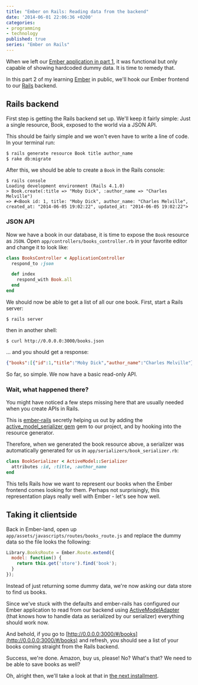 ```yaml
---
title: "Ember on Rails: Reading data from the backend"
date: '2014-06-01 22:06:36 +0200'
categories:
- programming
- technology
published: true
series: "Ember on Rails"
---
```


When we left our [Ember application in part 1](https://mentalized.net/journal/2014/06/01/ember-on-rails-01/), it was functional but only capable of showing hardcoded dummy data. It is time to remedy that.

In this part 2 of my learning [Ember](http://emberjs.com) in public, we'll hook our Ember frontend to our [Rails](http://rubyonrails.org) backend.

<!--more-->

## Rails backend

First step is getting the Rails backend set up. We'll keep it fairly simple: Just a single resource, Book, exposed to the world via a JSON API.

This should be fairly simple and we won't even have to write a line of code. In your terminal run:

```bash
$ rails generate resource Book title author_name
$ rake db:migrate
```

After this, we should be able to create a `Book` in the Rails console:

```
$ rails console
Loading development environment (Rails 4.1.0)
> Book.create(:title => "Moby Dick", :author_name => "Charles Melville")
=> #<Book id: 1, title: "Moby Dick", author_name: "Charles Melville", created_at: "2014-06-05 19:02:22", updated_at: "2014-06-05 19:02:22">
```

### JSON API

Now we have a book in our database, it is time to expose the `Book` resource as `JSON`. Open `app/controllers/books_controller.rb` in your favorite editor and change it to look like:

```ruby
class BooksController < ApplicationController
  respond_to :json

  def index
    respond_with Book.all
  end
end
```

We should now be able to get a list of all our one book. First, start a Rails server:

    $ rails server

then in another shell:

    $ curl http://0.0.0.0:3000/books.json

... and you should get a response:

```json
{"books":[{"id":1,"title":"Moby Dick","author_name":"Charles Melville"}]}
```

So far, so simple. We now have a basic read-only API.

### Wait, what happened there?

You might have noticed a few steps missing here that are usually needed when you create APIs in Rails.

This is [ember-rails](http://rubygems.org/gems/ember-rails) secretly helping us out by adding the [active\_model\_serializer gem](https://rubygems.org/gems/active_model_serializers) gem to our project, and by hooking into the resource generator.

Therefore, when we generated the book resource above, a serializer was automatically generated for us in `app/serializers/book_serializer.rb`:

```ruby
class BookSerializer < ActiveModel::Serializer
  attributes :id, :title, :author_name
end
```

This tells Rails how we want to represent our books when the Ember frontend comes looking for them. Perhaps not surprisingly, this representation plays really well with Ember - let's see how well.

## Taking it clientside

Back in Ember-land, open up `app/assets/javascripts/routes/books_route.js` and replace the dummy data so the file looks the following:

```javascript
Library.BooksRoute = Ember.Route.extend({
  model: function() {
    return this.get('store').find('book');
  }
});
```

Instead of just returning some dummy data, we're now asking our data store to find us books.

Since we've stuck with the defaults and ember-rails has configured our Ember application to read from our backend using [ActiveModelAdapter](http://emberjs.com/api/data/classes/DS.ActiveModelAdapter.html) (that knows how to handle data as serialized by our serializer) everything should work now.

And behold, if you go to [http://0.0.0.0:3000/#/books](http://0.0.0.0:3000/#/books) and refresh, you should see a list of your books coming straight from the Rails backend.

Success, we're done. Amazon, buy us, please! No? What's that? We need to be able to save books as well?

Oh, alright then, we'll take a look at that in [the next installment](/journal/2014/06/10/ember-on-rails-03/).
